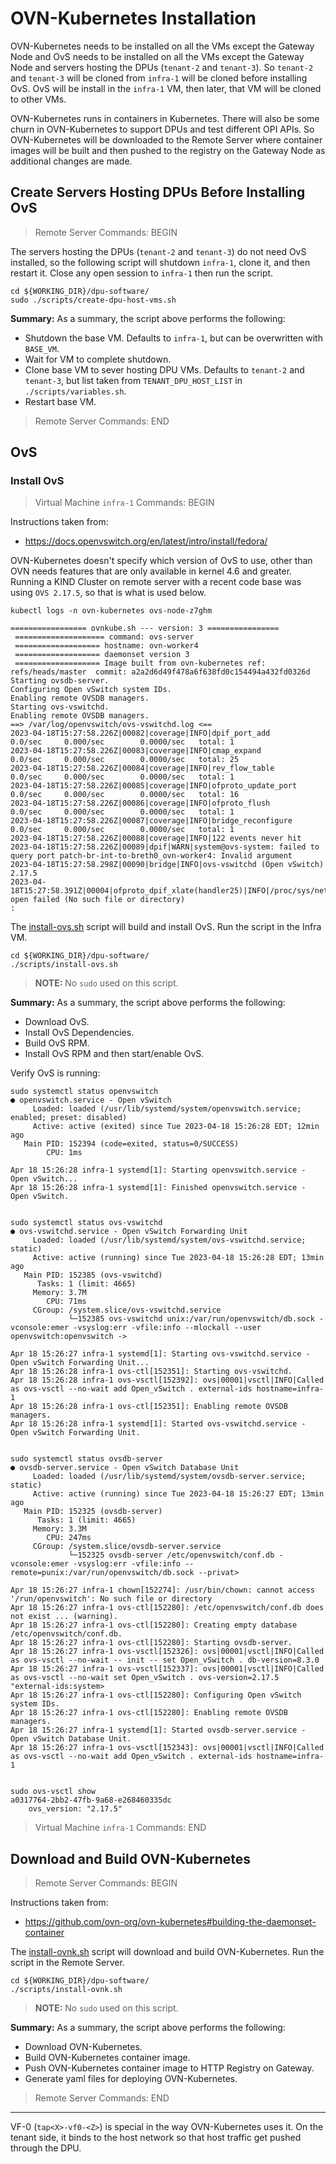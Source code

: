 # OVN-Kubernetes Installation

OVN-Kubernetes needs to be installed on all the VMs except the
Gateway Node and OvS needs to be installed on all the VMs except the
Gateway Node and servers hosting the DPUs (`tenant-2` and `tenant-3`).
So `tenant-2` and `tenant-3` will be cloned from `infra-1` will be cloned
before installing OvS.
OvS will be install in the `infra-1` VM, then later, that VM will be
cloned to other VMs.

OVN-Kubernetes runs in containers in Kubernetes.
There will also be some churn in OVN-Kubernetes to support DPUs and test
different OPI APIs.
So OVN-Kubernetes will be downloaded to the Remote Server where container
images will be built and then pushed to the registry on the Gateway Node
as additional changes are made.

## Create Servers Hosting DPUs Before Installing OvS

> Remote Server Commands: BEGIN

The servers hosting the DPUs (`tenant-2` and `tenant-3`) do not need OvS
installed, so the following script will shutdown `infra-1`, clone it, and
then restart it.
Close any open session to `infra-1` then run the script.

```console
cd ${WORKING_DIR}/dpu-software/
sudo ./scripts/create-dpu-host-vms.sh
```

**Summary:**
As a summary, the script above performs the following:

* Shutdown the base VM. Defaults to `infra-1`, but can be overwritten with `BASE_VM`.
* Wait for VM to complete shutdown.
* Clone base VM to sever hosting DPU VMs. Defaults to `tenant-2` and `tenant-3`, but
  list taken from `TENANT_DPU_HOST_LIST` in `./scripts/variables.sh`.
* Restart base VM.

> Remote Server Commands: END

## OvS

### Install OvS

> Virtual Machine `infra-1` Commands: BEGIN

Instructions taken from:
* https://docs.openvswitch.org/en/latest/intro/install/fedora/

OVN-Kubernetes doesn't specify which version of OvS to use, other than OVN needs features that
are only available in kernel 4.6 and greater.
Running a KIND Cluster on remote server with a recent code base was using `OVS 2.17.5`, so that
is what is used below.

```console
kubectl logs -n ovn-kubernetes ovs-node-z7ghm

================= ovnkube.sh --- version: 3 ================
 ==================== command: ovs-server
 =================== hostname: ovn-worker4
 =================== daemonset version 3
 =================== Image built from ovn-kubernetes ref: refs/heads/master  commit: a2a2d6d49f478a6f638fd0c154494a432fd0326d
Starting ovsdb-server.
Configuring Open vSwitch system IDs.
Enabling remote OVSDB managers.
Starting ovs-vswitchd.
Enabling remote OVSDB managers.
==> /var/log/openvswitch/ovs-vswitchd.log <==
2023-04-18T15:27:58.226Z|00082|coverage|INFO|dpif_port_add              0.0/sec     0.000/sec        0.0000/sec   total: 1
2023-04-18T15:27:58.226Z|00083|coverage|INFO|cmap_expand                0.0/sec     0.000/sec        0.0000/sec   total: 25
2023-04-18T15:27:58.226Z|00084|coverage|INFO|rev_flow_table             0.0/sec     0.000/sec        0.0000/sec   total: 1
2023-04-18T15:27:58.226Z|00085|coverage|INFO|ofproto_update_port        0.0/sec     0.000/sec        0.0000/sec   total: 16
2023-04-18T15:27:58.226Z|00086|coverage|INFO|ofproto_flush              0.0/sec     0.000/sec        0.0000/sec   total: 1
2023-04-18T15:27:58.226Z|00087|coverage|INFO|bridge_reconfigure         0.0/sec     0.000/sec        0.0000/sec   total: 1
2023-04-18T15:27:58.226Z|00088|coverage|INFO|122 events never hit
2023-04-18T15:27:58.226Z|00089|dpif|WARN|system@ovs-system: failed to query port patch-br-int-to-breth0_ovn-worker4: Invalid argument
2023-04-18T15:27:58.298Z|00090|bridge|INFO|ovs-vswitchd (Open vSwitch) 2.17.5
2023-04-18T15:27:58.391Z|00004|ofproto_dpif_xlate(handler25)|INFO|/proc/sys/net/core/netdev_max_backlog: open failed (No such file or directory)
:
```

The [install-ovs.sh](../scripts/install-ovs.sh) script will build and install OvS.
Run the script in the Infra VM.

```console
cd ${WORKING_DIR}/dpu-software/
./scripts/install-ovs.sh
```

> **NOTE:** No `sudo` used on this script.

**Summary:**
As a summary, the script above performs the following:

* Download OvS.
* Install OvS Dependencies.
* Build OvS RPM.
* Install OvS RPM and then start/enable OvS.


Verify OvS is running:

```console
sudo systemctl status openvswitch
● openvswitch.service - Open vSwitch
     Loaded: loaded (/usr/lib/systemd/system/openvswitch.service; enabled; preset: disabled)
     Active: active (exited) since Tue 2023-04-18 15:26:28 EDT; 12min ago
   Main PID: 152394 (code=exited, status=0/SUCCESS)
        CPU: 1ms

Apr 18 15:26:28 infra-1 systemd[1]: Starting openvswitch.service - Open vSwitch...
Apr 18 15:26:28 infra-1 systemd[1]: Finished openvswitch.service - Open vSwitch.


sudo systemctl status ovs-vswitchd
● ovs-vswitchd.service - Open vSwitch Forwarding Unit
     Loaded: loaded (/usr/lib/systemd/system/ovs-vswitchd.service; static)
     Active: active (running) since Tue 2023-04-18 15:26:28 EDT; 13min ago
   Main PID: 152385 (ovs-vswitchd)
      Tasks: 1 (limit: 4665)
     Memory: 3.7M
        CPU: 71ms
     CGroup: /system.slice/ovs-vswitchd.service
             └─152385 ovs-vswitchd unix:/var/run/openvswitch/db.sock -vconsole:emer -vsyslog:err -vfile:info --mlockall --user openvswitch:openvswitch ->

Apr 18 15:26:27 infra-1 systemd[1]: Starting ovs-vswitchd.service - Open vSwitch Forwarding Unit...
Apr 18 15:26:28 infra-1 ovs-ctl[152351]: Starting ovs-vswitchd.
Apr 18 15:26:28 infra-1 ovs-vsctl[152392]: ovs|00001|vsctl|INFO|Called as ovs-vsctl --no-wait add Open_vSwitch . external-ids hostname=infra-1
Apr 18 15:26:28 infra-1 ovs-ctl[152351]: Enabling remote OVSDB managers.
Apr 18 15:26:28 infra-1 systemd[1]: Started ovs-vswitchd.service - Open vSwitch Forwarding Unit.


sudo systemctl status ovsdb-server
● ovsdb-server.service - Open vSwitch Database Unit
     Loaded: loaded (/usr/lib/systemd/system/ovsdb-server.service; static)
     Active: active (running) since Tue 2023-04-18 15:26:27 EDT; 13min ago
   Main PID: 152325 (ovsdb-server)
      Tasks: 1 (limit: 4665)
     Memory: 3.3M
        CPU: 247ms
     CGroup: /system.slice/ovsdb-server.service
             └─152325 ovsdb-server /etc/openvswitch/conf.db -vconsole:emer -vsyslog:err -vfile:info --remote=punix:/var/run/openvswitch/db.sock --privat>

Apr 18 15:26:27 infra-1 chown[152274]: /usr/bin/chown: cannot access '/run/openvswitch': No such file or directory
Apr 18 15:26:27 infra-1 ovs-ctl[152280]: /etc/openvswitch/conf.db does not exist ... (warning).
Apr 18 15:26:27 infra-1 ovs-ctl[152280]: Creating empty database /etc/openvswitch/conf.db.
Apr 18 15:26:27 infra-1 ovs-ctl[152280]: Starting ovsdb-server.
Apr 18 15:26:27 infra-1 ovs-vsctl[152326]: ovs|00001|vsctl|INFO|Called as ovs-vsctl --no-wait -- init -- set Open_vSwitch . db-version=8.3.0
Apr 18 15:26:27 infra-1 ovs-vsctl[152337]: ovs|00001|vsctl|INFO|Called as ovs-vsctl --no-wait set Open_vSwitch . ovs-version=2.17.5 "external-ids:system>
Apr 18 15:26:27 infra-1 ovs-ctl[152280]: Configuring Open vSwitch system IDs.
Apr 18 15:26:27 infra-1 ovs-ctl[152280]: Enabling remote OVSDB managers.
Apr 18 15:26:27 infra-1 systemd[1]: Started ovsdb-server.service - Open vSwitch Database Unit.
Apr 18 15:26:27 infra-1 ovs-vsctl[152343]: ovs|00001|vsctl|INFO|Called as ovs-vsctl --no-wait add Open_vSwitch . external-ids hostname=infra-1


sudo ovs-vsctl show
a0317764-2bb2-47fb-9a68-e268460335dc
    ovs_version: "2.17.5"
```

> Virtual Machine `infra-1` Commands: END

## Download and Build OVN-Kubernetes

> Remote Server Commands: BEGIN

Instructions taken from:
* https://github.com/ovn-org/ovn-kubernetes#building-the-daemonset-container

The [install-ovnk.sh](../scripts/install-ovnk.sh) script will download and build
OVN-Kubernetes.
Run the script in the Remote Server.


```console
cd ${WORKING_DIR}/dpu-software/
./scripts/install-ovnk.sh
```

> **NOTE:** No `sudo` used on this script.

**Summary:**
As a summary, the script above performs the following:

* Download OVN-Kubernetes.
* Build OVN-Kubernetes container image.
* Push OVN-Kubernetes container image to HTTP Registry on Gateway.
* Generate yaml files for deploying OVN-Kubernetes.

> Remote Server Commands: END


--------------------------

VF-0 (`tap<X>-vf0-<Z>`) is special in the way OVN-Kubernetes uses it.
On the tenant side, it binds to the host network so that host traffic get pushed through
the DPU.
